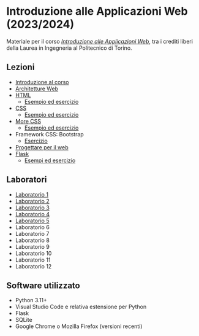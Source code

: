 # Introduzione alle Applicazioni Web (2023/2024)

Materiale per il corso _[Introduzione alle Applicazioni Web](https://github.com/polito-iaw-2023)_, tra i crediti liberi della Laurea in Ingegneria al Politecnico di Torino.

## Lezioni

* [Introduzione al corso](./slide/00-intro.pdf)
* [Architetture Web](./slide/01-web-architectures.pdf)
* [HTML](./slide/02-html.pdf)
  * [Esempio ed esercizio](./esercizi/02-html/)
* [CSS](./slide/03-css.pdf)
  * [Esempio ed esercizio](./esercizi/03-css/)
* [More CSS](./slide/04-more-css.pdf)
  * [Esempio ed esercizio](./esercizi/04-more-css/)
* Framework CSS: Bootstrap
  * [Esercizio](./esercizi/04b-bootstrap/)
* [Progettare per il web](./slide/05-ia-visual-design.pdf)
* [Flask](./slide/06-flask.pdf)
  * [Esempi ed esercizio](./esercizi/06-flask/)


## Laboratori
* [Laboratorio 1](./laboratori/lab-01/)
* [Laboratorio 2](./laboratori/lab-02/)
* [Laboratorio 3](./laboratori/lab-03/)
* [Laboratorio 4](./laboratori/lab-04/)
* [Laboratorio 5](./laboratori/lab-05/)
* Laboratorio 6
* Laboratorio 7
* Laboratorio 8
* Laboratorio 9
* Laboratorio 10
* Laboratorio 11
* Laboratorio 12


## Software utilizzato
* Python 3.11+
* Visual Studio Code e relativa estensione per Python
* Flask
* SQLite
* Google Chrome o Mozilla Firefox (versioni recenti)
